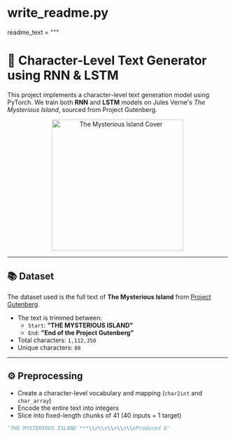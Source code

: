# write_readme.py

readme_text = """
# 🧠 Character-Level Text Generator using RNN & LSTM

This project implements a character-level text generation model using PyTorch. We train both **RNN** and **LSTM** models on Jules Verne's *The Mysterious Island*, sourced from Project Gutenberg.

<p align="center">
  <img src="https://upload.wikimedia.org/wikipedia/commons/thumb/f/f8/The_Mysterious_Island_by_Jules_Verne_1874_First_edition.jpg/800px-The_Mysterious_Island_by_Jules_Verne_1874_First_edition.jpg" alt="The Mysterious Island Cover" width="300"/>
</p>

---

## 📚 Dataset

The dataset used is the full text of **The Mysterious Island** from [Project Gutenberg](https://www.gutenberg.org/ebooks/1268).

- The text is trimmed between:
  - `Start`: **"THE MYSTERIOUS ISLAND"**
  - `End`: **"End of the Project Gutenberg"**
- Total characters: `1,112,350`
- Unique characters: `80`

---

## ⚙️ Preprocessing

- Create a character-level vocabulary and mapping (`char2int` and `char_array`)
- Encode the entire text into integers
- Slice into fixed-length chunks of 41 (40 inputs + 1 target)

```python
'THE MYSTERIOUS ISLAND ***\\n\\n\\n\\n\\nProduced b'
